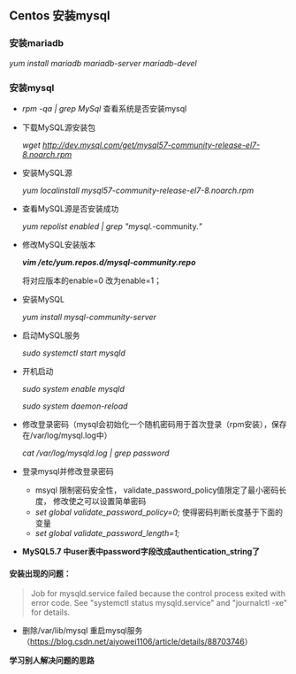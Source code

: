 ## Centos 安装mysql

### 安装mariadb

*yum install mariadb mariadb-server mariadb-devel*

### 安装mysql

- *rpm -qa | grep MySql* 查看系统是否安装mysql

- 下载MySQL源安装包

  *wget <http://dev.mysql.com/get/mysql57-community-release-el7-8.noarch.rpm>*

- 安装MySQL源

  *yum localinstall mysql57-community-release-el7-8.noarch.rpm*

- 查看MySQL源是否安装成功

  *yum repolist enabled | grep "mysql.*-community.*"*

- 修改MySQL安装版本

  ***vim /etc/yum.repos.d/mysql-community.repo***

  将对应版本的enable=0 改为enable=1；

- 安装MySQL

  *yum install mysql-community-server*

- 启动MySQL服务

  *sudo systemctl start mysqld*

- 开机启动

  *sudo system enable mysqld*

  *sudo system daemon-reload*

- 修改登录密码（mysql会初始化一个随机密码用于首次登录（rpm安装），保存在/var/log/mysql.log中）

  *cat /var/log/mysqld.log | grep password*

- 登录mysql并修改登录密码

  - msyql 限制密码安全性， validate_password_policy值限定了最小密码长度， 修改使之可以设置简单密码
  - *set global validate_password_policy=0;* 使得密码判断长度基于下面的变量
  - *set global validate_password_length=1;*

- **MySQL5.7 中user表中password字段改成authentication_string了**

#### 安装出现的问题：

> Job for mysqld.service failed because the control process exited with error code. See "systemctl status mysqld.service" and "journalctl -xe" for details.

- 删除/var/lib/mysql  重启mysql服务 （<https://blog.csdn.net/aiyowei1106/article/details/88703746>）

**学习别人解决问题的思路**



